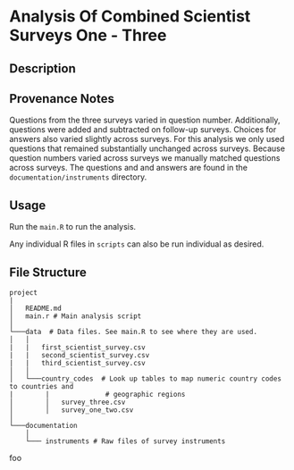 # Analysis Of Combined Scientist Surveys One - Three

## Description

## Provenance Notes

Questions from the three surveys varied in question number. Additionally, questions were added and subtracted on follow-up surveys. Choices for answers also varied slightly across surveys. For this analysis we only used questions that remained substantially unchanged across surveys. Because question numbers varied across surveys we manually matched questions across surveys. The questions and and answers are found in the `documentation/instruments` directory.

## Usage

Run the `main.R` to run the analysis.

Any individual R files in `scripts` can also be run individual as desired.

## File Structure

```
project
|
│   README.md
│   main.r # Main analysis script 
│
└───data  # Data files. See main.R to see where they are used.
│   │   
|   |   first_scientist_survey.csv
|   |   second_scientist_survey.csv
|   |   third_scientist_survey.csv
│   │
│   └───country_codes  # Look up tables to map numeric country codes to countries and
|        |              # geographic regions
│        │   survey_three.csv
│        │   survey_one_two.csv
│   
└───documentation 
    │
    └─── instruments # Raw files of survey instruments
```

foo